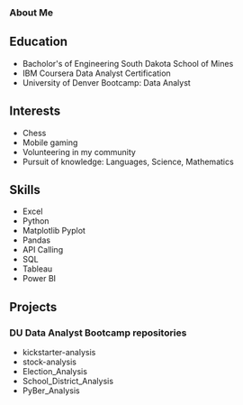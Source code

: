 ### About Me

<!--
**eddieperez1/eddieperez1** is a ✨ _special_ ✨ repository because its `README.md` (this file) appears on your GitHub profile.-->

## Education
- Bacholor's of Engineering South Dakota School of Mines
- IBM Coursera Data Analyst Certification
- University of Denver Bootcamp: Data Analyst
    
## Interests
- Chess
- Mobile gaming
- Volunteering in my community
- Pursuit of knowledge: Languages, Science, Mathematics

## Skills
- Excel
- Python
- Matplotlib Pyplot
- Pandas
- API Calling
- SQL
- Tableau
- Power BI
	
## Projects
### DU Data Analyst Bootcamp repositories
- kickstarter-analysis
- stock-analysis
- Election_Analysis
- School_District_Analysis
- PyBer_Analysis
     


